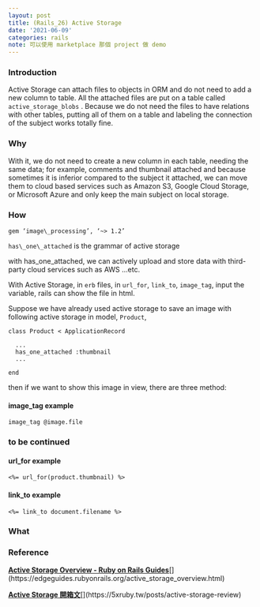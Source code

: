```yaml
---
layout: post
title: (Rails_26) Active Storage
date: '2021-06-09'
categories: rails
note: 可以使用 marketplace 那個 project 做 demo
---
```


### Introduction

Active Storage can attach files to objects in ORM and do not need to add a new column to table. All the attached files are put on a table called `active_storage_blobs` . Because we do not need the files to have relations with other tables, putting all of them on a table and labeling the connection of the subject works totally fine.

### Why

With it, we do not need to create a new column in each table, needing the same data; for example, comments and thumbnail attached and because sometimes it is inferior compared to the subject it attached, we can move them to cloud based services such as Amazon S3, Google Cloud Storage, or Microsoft Azure and only keep the main subject on local storage.

### How
```
gem ‘image\_processing’, ‘~> 1.2’
```
`has\_one\_attached` is the grammar of active storage

with has\_one\_attached, we can actively upload and store data with third-party cloud services such as AWS …etc.

With Active Storage, in `erb` files, in `url_for`, `link_to`, `image_tag`, input the variable, rails can show the file in html.

Suppose we have already used active storage to save an image with following active storage in model, `Product`, 

```
class Product < ApplicationRecord

  ...  
  has_one_attached :thumbnail  
  ...

end
```

then if we want to show this image in view, there are three method:

#### image\_tag example

```
image_tag @image.file
```

### to be continued
#### url\_for example

```
<%= url_for(product.thumbnail) %>
```

#### link\_to example

```
<%= link_to document.filename %>
```
  
### What

### Reference

[**Active Storage Overview - Ruby on Rails Guides**](https://edgeguides.rubyonrails.org/active_storage_overview.html "https://edgeguides.rubyonrails.org/active_storage_overview.html")[](https://edgeguides.rubyonrails.org/active_storage_overview.html)

[**Active Storage 開箱文**](https://5xruby.tw/posts/active-storage-review "https://5xruby.tw/posts/active-storage-review")[](https://5xruby.tw/posts/active-storage-review)
